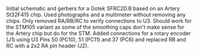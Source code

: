 Initial schematic and gerbers for a Gotek SFRC2D.B based on an Artery St32F415 chip.
Used photographs and a multimeter without removing any chips. Only removed RA/RB/RC to verify connections to U3.
Should work for the STM105 variant as some of the smoothing caps don't make sense for the Artery chip but do for the STM.
Added connections for a rotary encoder (J1) using U3 Pins 50 (PC10), 51 (PC11) and 37 (PC6) and replaced RB and RC with
a 2x2 RA pin header (J2).